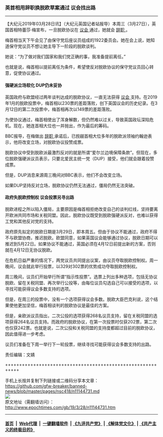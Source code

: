 ### 英首相用辞职换脱欧草案通过 议会找出路
------------------------

<p>
 【大纪元2019年03月28日讯】（大纪元英国记者站报导）本周三（3月27日），英国首相特蕾莎·梅宣布，一旦脱欧协议在
 <a href="http://www.epochtimes.com/gb/tag/%E8%AE%AE%E4%BC%9A.html">
  议会
 </a>
 通过，她就会
 <a href="http://www.epochtimes.com/gb/tag/%E8%BE%9E%E8%81%8C.html">
  辞职
 </a>
 。
</p>
<p>
 梅首相当天下午会见了由保守党后座议员组成的1922委员会。她在会上说，她知道保守党议员不想让她主导下一阶段的脱欧谈判。
</p>
<p>
 她说：“为了做对我们国家和我们党正确的事，我准备提前离任。”
</p>
<p>
 也就是说，梅首相以提前离任为条件，希望使反对脱欧协议的保守党议员回心转意，促使协议通过。
</p>
<h4>
 强硬派立场软化 DUP仍未妥协
</h4>
<p>
 英国政府与欧盟经过两年谈判达成的脱欧协议，一直无法获得
 <a href="http://www.epochtimes.com/gb/tag/%E8%AE%AE%E4%BC%9A.html">
  议会
 </a>
 支持。在2019年1月的脱欧投票中，梅首相以230票的差距落败，创下英国议会的历史纪录。在3月12日的第二次投票中，梅首相再次以149票的差距落败。
</p>
<p>
 为使协议通过，梅首相使出了浑身解数，但仍然难以过关，导致英国政坛深陷危机。现在，她连首相大位也一并抛出，作为最后的筹码。
</p>
<p>
 BBC报导，在梅做出
 <a href="http://www.epochtimes.com/gb/tag/%E8%BE%9E%E8%81%8C.html">
  辞职
 </a>
 承诺后，已觊觎首相大位多年的脱欧派领袖约翰逊表示，他将改变立场，对脱欧协议投赞成票。
</p>
<p>
 脱欧协议中受到脱欧派最激烈反对的就是所谓“爱尔兰边境保障条款”。但现在，多位脱欧强硬派议员表示，只要北爱民主统一党（DUP）接受，他们就会跟着投赞成票。
</p>
<p>
 但是，DUP消息来源周三晚间对BBC表示，他们不会改变立场。
</p>
<p>
 如果DUP坚持反对立场，脱欧协议仍然无法通过，僵局仍然无法突破。
</p>
<h4>
 政府失脱欧控制权 议会投票另寻出路
</h4>
<p>
 脱欧进程之所以陷入僵局，主要原因是梅首相拒绝改变自己的谈判红线，坚持要离开欧洲共同市场和关税同盟。因此，脱欧协议既受到脱欧强硬派反对，也难以获得工党和其他反对党的支持。
</p>
<p>
 政府原先拟定的脱欧日期是3月29日，即本周五。但由于协议不能通过，政府不得不与欧盟协商，推迟脱欧。欧盟同意，如果英国议会能够通过协议，脱欧日期可以推迟到5月22日。如果协议不能通过，英国必须在4月12日前提出新的方案，否则就在4月12日无协议脱欧。
</p>
<p>
 在危机日益严重的情况下，两党议员共同提出议案，由议员夺取脱欧控制权。周一晚间，议会就此举行投票，以329对302票的优势成功夺取脱欧控制权。
</p>
<p>
 周三晚间，议员们开始举行所谓“指示性投票”。选票上列出多种选项，包括无协议脱欧、留在关税同盟、再次举行公投等，由每位议员勾选自己可以接受的选项，以寻找可能获得议会多数支持的选项。
</p>
<p>
 但是，在周三的投票中，没有一个选项获得议会多数。脱欧大臣巴克利说，这个结果使他更加坚信，梅首相谈判的脱欧协议是最佳的方案。
</p>
<p>
 但是，亲欧派议员指出，二次公投的选项获得268名议员支持，留在关税同盟的选项获得264名议员支持。而政府的脱欧协议，在第一次投票时仅获202票，第二次也仅获242票。也就是说，二次公投和关税同盟的支持度都超过目前的脱欧协议，因此值得进一步考虑。
</p>
<p>
 议员们准备在下周一举行下一轮投票，继续寻找可能获得议会多数支持的出路。
</p>
<p>
 责任编辑：文婧
</p>

+++++++++++++++++++++++++++++++++++++++++++++++++++++++++++<br/><br/>
手机上长按并复制下列链接或二维码分享本文章：<br/>
https://github.com/gfw-breaker/banned-news/blob/master/pages/nsc418/n11144731.md <br/>
<a href='https://github.com/gfw-breaker/banned-news/blob/master/pages/nsc418/n11144731.md'><img src='https://github.com/gfw-breaker/banned-news/blob/master/pages/nsc418/n11144731.md.png'/></a> <br/>
原文地址（需翻墙访问）：http://www.epochtimes.com/gb/19/3/28/n11144731.htm


------------------------
#### [首页](https://github.com/gfw-breaker/banned-news/blob/master/README.md) &nbsp;|&nbsp; [Web代理](https://github.com/labour-camp/helloworld) &nbsp;|&nbsp; [一键翻墙软件](https://github.com/gfw-breaker/nogfw/blob/master/README.md) &nbsp;| [《九评共产党》](https://github.com/gfw-breaker/9ping.md/blob/master/README.md#九评之一评共产党是什么) | [《解体党文化》](https://github.com/gfw-breaker/jtdwh.md/blob/master/README.md) | [《共产主义的终极目的》](https://github.com/gfw-breaker/gczydzjmd.md/blob/master/README.md)

